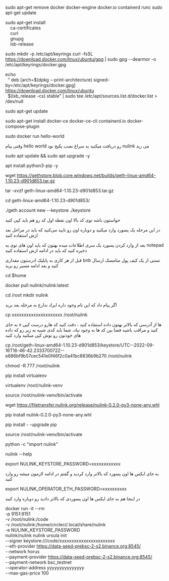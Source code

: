 sudo apt-get remove docker docker-engine docker.io containerd runc
sudo apt-get update

sudo apt-get install \
    ca-certificates \
    curl \
    gnupg \
    lsb-release

sudo mkdir -p /etc/apt/keyrings
curl -fsSL https://download.docker.com/linux/ubuntu/gpg | sudo gpg --dearmor -o /etc/apt/keyrings/docker.gpg

echo \
  " deb [arch=$(dpkg --print-architecture) signed-by=/etc/apt/keyrings/docker.gpg] https://download.docker.com/linux/ubuntu \
  $(lsb_release -cs) stable" | sudo tee /etc/apt/sources.list.d/docker.list > /dev/null

sudo apt-get update

sudo apt-get install docker-ce docker-ce-cli containerd.io docker-compose-plugin

sudo docker run hello-world

وقتی پیام hello world  رو دریافت میکنید به سراغ نصب پکیج نود nulink می رید 

sudo apt update && sudo apt upgrade -y


apt install python3-pip -y

wget https://gethstore.blob.core.windows.net/builds/geth-linux-amd64-1.10.23-d901d853.tar.gz

tar -xvzf geth-linux-amd64-1.10.23-d901d853.tar.gz

cd geth-linux-amd64-1.10.23-d901d853/

./geth account new --keystore ./keystore

حواستون باشه توی کد بالا اون نقطه اول کد رو هم باید  کپی کنید

در این مرحله یک پسورد وارد میکنید و دوباره اون رو تایید می‌کنید که باید در مراحل بعد ازش استفاده کنید

بعد از وارد کردن پسورد یک سری اطلاعات میده بهتون که باید اون های توی یه notepad ذخیره کنید که باید در ادامه ازش استفاده کنید

قبل از هر کاری به پابلیک ادرستون مقداری bnb تستی از یک کیف پول متامسک ارسال کنید و بعد ادامه مسیر رو برید

cd $home

docker pull nulink/nulink:latest

cd /root
mkdir nulink

اگر پیام داد که این نام وجود داره ایراد ندارع به مرحله بعد برید

cp xxxxxxxxxxxxxxxxxxxxx /root/nulink

به جای x ها از آدرسی که بالاتر بهتون داده استفاده کنید ، دقت کنید کد هارو درست کپی کنید و مراقب باشید فضا بین کد ها به وجود نیاد، شما باید کدی شبیه به زیر رو که داده های خودتون رو توش کپی میکنید وارد کنید

cp /root/geth-linux-amd64-1.10.23-d901d853/keystore/UTC--2022-09-16T16-46-42.233370072Z--e686bf9b57cec541e0f46f2c0a41bc8836b9b270 /root/nulink


chmod -R 777 /root/nulink

pip install virtualenv

virtualenv /root/nulink-venv

source /root/nulink-venv/bin/activate

wget https://filetransfer.nulink.org/release/nulink-0.2.0-py3-none-any.whl

pip install nulink-0.2.0-py3-none-any.whl

pip install - -upgrade pip

source /root/nulink-venv/bin/activate

python -c "import nulink"

nulink --help

export NULINK_KEYSTORE_PASSWORD=xxxxxxxxxxxx

به جای ایکس ها اون پسورد که بالاتر وارد کردید و گفتم در ادامه لازمون میشه رو وارد کنید

export NULINK_OPERATOR_ETH_PASSWORD=xxxxxxxxxx

در اینجا هم به جای ایکس ها اون پسوردی که بالاتر دادید رو دوباره وارد کنید

docker run -it --rm \
-p 9151:9151 \
-v /root/nulink:/code \
-v /root/nulink:/home/circleci/.local/share/nulink \
-e NULINK_KEYSTORE_PASSWORD \
nulink/nulink nulink ursula init \
--signer keystore:///code/xxxxxxxxxxxxxxxxxxxxxxx \
--eth-provider https://data-seed-prebsc-2-s2.binance.org:8545/ \
--network horus \
--payment-provider https://data-seed-prebsc-2-s2.binance.org:8545/ \
--payment-network bsc_testnet \
--operator-address yyyyyyyyyyyyyyy \
--max-gas-price 100
